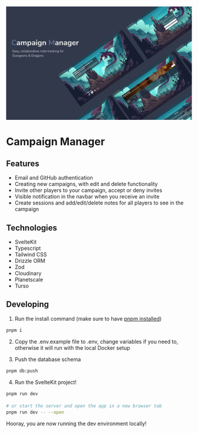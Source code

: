 ![Campaign Manager](screenshots/CampaignManagerSplash.png 'Campaign Manager')

# Campaign Manager

## Features

- Email and GitHub authentication
- Creating new campaigns, with edit and delete functionality
- Invite other players to your campaign, accept or deny invites
- Visible notification in the navbar when you receive an invite
- Create sessions and add/edit/delete notes for all players to see in the campaign

## Technologies

- SvelteKit
- Typescript
- Tailwind CSS
- Drizzle ORM
- Zod
- Cloudinary
- Planetscale
- Turso

## Developing

1. Run the install command (make sure to have [pnpm installed](https://pnpm.io))

```bash
pnpm i
```

2. Copy the .env.example file to .env, change variables if you need to, otherwise it will run with the local Docker setup

3. Push the database schema

```bash
pnpm db:push
```

4. Run the SvelteKit project!

```bash
pnpm run dev

# or start the server and open the app in a new browser tab
pnpm run dev -- --open
```

Hooray, you are now running the dev environment locally!
